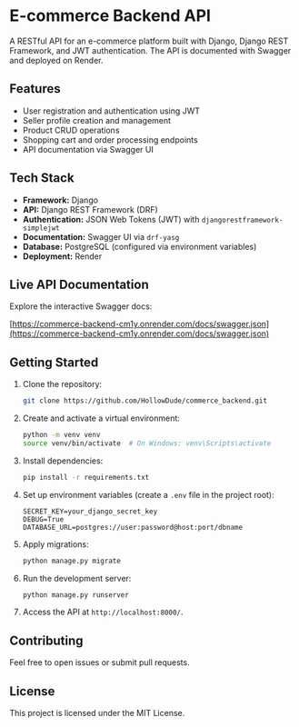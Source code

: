 # E-commerce Backend API

A RESTful API for an e-commerce platform built with Django, Django REST Framework, and JWT authentication. The API is documented with Swagger and deployed on Render.

## Features

- User registration and authentication using JWT
- Seller profile creation and management
- Product CRUD operations
- Shopping cart and order processing endpoints
- API documentation via Swagger UI

## Tech Stack

- **Framework:** Django
- **API:** Django REST Framework (DRF)
- **Authentication:** JSON Web Tokens (JWT) with `djangorestframework-simplejwt`
- **Documentation:** Swagger UI via `drf-yasg`
- **Database:** PostgreSQL (configured via environment variables)
- **Deployment:** Render

## Live API Documentation

Explore the interactive Swagger docs:

[https://commerce-backend-cm1y.onrender.com/docs/swagger.json](https://commerce-backend-cm1y.onrender.com/docs/swagger.json)

## Getting Started

1. Clone the repository:
   ```bash
   git clone https://github.com/HollowDude/commerce_backend.git
   ```
2. Create and activate a virtual environment:
   ```bash
   python -m venv venv
   source venv/bin/activate  # On Windows: venv\Scripts\activate
   ```
3. Install dependencies:
   ```bash
   pip install -r requirements.txt
   ```
4. Set up environment variables (create a `.env` file in the project root):
   ```env
   SECRET_KEY=your_django_secret_key
   DEBUG=True
   DATABASE_URL=postgres://user:password@host:port/dbname
   ```
5. Apply migrations:
   ```bash
   python manage.py migrate
   ```
6. Run the development server:
   ```bash
   python manage.py runserver
   ```
7. Access the API at `http://localhost:8000/`.



## Contributing

Feel free to open issues or submit pull requests.

## License

This project is licensed under the MIT License.
